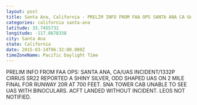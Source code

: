 ```yaml
---
layout: post
title: Santa Ana, California - PRELIM INFO FROM FAA OPS SANTA ANA CA UAS INCIDENT 1332P CIRRUS SR22 REPORTED A
categories: california santa-ana
latitude: 33.7455731
longitude: -117.8678338
city: Santa Ana
state: California
date: 2015-03-14T06:32:00.000Z
timeZoneName: Pacific Daylight Time
---
```


PRELIM INFO FROM FAA OPS:  SANTA ANA, CA/UAS INCIDENT/1332P CIRRUS SR22 REPORTED A SHINY SILVER, ODD SHAPED UAS ON 2 MILE FINAL FOR RUNWAY 20R AT 700 FEET. SNA TOWER CAB UNABLE TO SEE UAS WITH BINOCULARS. ACFT  LANDED WITHOUT INCIDENT.  LEOS NOT NOTIFIED. 